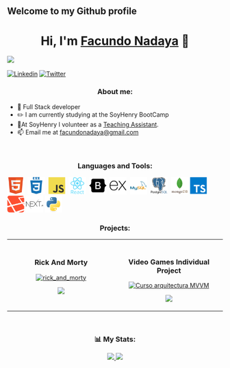 ## Welcome to my Github profile

<div align="center">
<h1 align="center">Hi, I'm <a href="https://www.linkedin.com/in/facundo-nadaya-15a111214/">Facundo Nadaya</a> 👋</h1>
</div>

<img src="https://media.licdn.com/dms/image/D4D16AQGTESOhlg6NZA/profile-displaybackgroundimage-shrink_350_1400/0/1690766413315?e=1698278400&v=beta&t=ECxG1j2YNik4x56Arcy_EwGY5DbNkRKxYrWKvs78Y-0">

[![Linkedin](https://img.shields.io/badge/LinkedIn-0077B5?style=for-the-badge&logo=linkedin&logoColor=white)](https://www.linkedin.com/in/facundo-nadaya-15a111214/)
[![Twitter](https://img.shields.io/badge/Twitter-1DA1F2?style=for-the-badge&logo=twitter&logoColor=white)](https://twitter.com/FacundoNadaya)

<h3 align="center">About me:</h3>

- 📲 Full Stack developer
- ✏️ I am currently studying at the SoyHenry BootCamp
- 🎥At SoyHenry I volunteer as a [Teaching Assistant](https://www.linkedin.com/in/facundo-nadaya-15a111214/details/experience/).
- 📫  Email me at facundonadaya@gmail.com
<br>

<h3 align="center">Languages and Tools:</h3>
    <div>
        <img src="https://github.com/devicons/devicon/blob/master/icons/html5/html5-original.svg" title="HTML5" alt="HTML" width="40" height="40"/>&nbsp;
        <img src="https://github.com/devicons/devicon/blob/master/icons/css3/css3-plain-wordmark.svg"  title="CSS3" alt="CSS" width="40" height="40"/>&nbsp;
        <img src="https://github.com/devicons/devicon/blob/master/icons/javascript/javascript-original.svg" title="JavaScript" alt="JavaScript" width="40" height="40"/>&nbsp;
        <img src="https://github.com/devicons/devicon/blob/master/icons/react/react-original-wordmark.svg" title="React" alt="React" width="40" height="40"/>&nbsp;
        <img src="https://github.com/devicons/devicon/blob/master/icons/bootstrap/bootstrap-plain.svg" title="Bootstrap" alt="Bootstrap" width="40" height="40"/>&nbsp;
        <img src="https://github.com/devicons/devicon/blob/master/icons/express/express-original.svg" title="Express" alt="Sass" width="40" height="40"/>&nbsp;
        <img src="https://github.com/devicons/devicon/blob/master/icons/mysql/mysql-original-wordmark.svg" title="MySQL"  alt="MySQL" width="40" height="40"/>&nbsp;
      <img src="https://github.com/devicons/devicon/blob/master/icons/postgresql/postgresql-original-wordmark.svg" title="PostgresqlL"  alt="MySQL" width="40" height="40"/>&nbsp;
        <img src="https://github.com/devicons/devicon/blob/master/icons/mongodb/mongodb-original-wordmark.svg" title="Mongodb" **alt="Git" width="40" height="40"/>
      <img src="https://github.com/devicons/devicon/blob/master/icons/typescript/typescript-original.svg" title="TypeScript" **alt="Git" width="40" height="40"/>
        <img src="https://github.com/devicons/devicon/blob/master/icons/laravel/laravel-plain.svg" title="Git" **alt="Git" width="40" height="40"/>
        <img src="https://github.com/devicons/devicon/blob/master/icons/nextjs/nextjs-original-wordmark.svg" title="Nextjs" **alt="Git" width="40" height="40"/>
        <img src="https://github.com/devicons/devicon/blob/master/icons/python/python-original.svg" title="Git" **alt="Git" width="40" height="40"/>
      </div>
</div>

<h3 align="center">Projects:</h3>

<table>
<tr>
<td width="50%">
<h3 align="center">Rick And Morty</h3>
<div align="center">
<a href="https://github.com/forze016/rick_and_morty/tree/master"><img src="https://ntvb.tmsimg.com/assets/p10376284_b_h8_av.jpg?w=960&h=540" width="400" alt="rick_and_morty"></a>
<p>
<a href="https://github.com/forze016/rick_and_morty/tree/master" target="_blank">
<img src="https://img.shields.io/badge/CÓDIGO-ff9?style=for-the-badge&logo=github&logoColor=black">
</a>
</a>
</p>
</div>
</td>


<td width="50%">
               <br>
<h3 align="center">Video Games Individual Project</h3>
<div align="center">                                       
<a href="https://github.com/forze016/PI-Videogames" target="_blank"><img src="https://colombia.unir.net/wp-content/uploads/sites/4/2015/04/videojuegos_1920x1080.jpg" width="400" alt="Curso arquitectura MVVM"></a>
<br>
<p>
<a href="https://github.com/forze016/PI-Videogames" target="_blank">
<img src="https://img.shields.io/badge/C%C3%93DIGO-80ffaa?style=for-the-badge&logo=github&logoColor=black">
</a>
</a>
</p>
</div>                                                             
</table>                                                                                 
</div>
<br>


<h3 align="center">📊 My Stats:</h3>

<p align="center">
<a href="https://github.com/forze016">
  <img height="180em" src="https://github-readme-stats-eight-theta.vercel.app/api?username=forze016&show_icons=true&theme=algolia&include_all_commits=true&count_private=true"/>
  <img height="180em" src="https://github-readme-stats-eight-theta.vercel.app/api/top-langs/?username=forze016&layout=compact&langs_count=8&theme=algolia"/>
</a>
</p>
